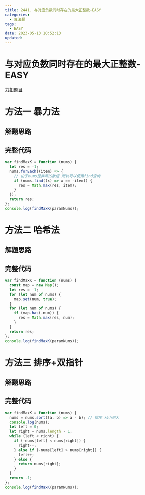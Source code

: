 ```yaml
---
title: 2441. 与对应负数同时存在的最大正整数-EASY
categories:
  - 算法题
tags:
  - EASY
date: 2023-05-13 10:52:13
updated:
---
```


# 与对应负数同时存在的最大正整数-EASY

[力扣题目](https://leetcode.cn/problems/largest-positive-integer-that-exists-with-its-negative/)

# 方法一 暴力法

## 解题思路

## 完整代码

```javascript
var findMaxK = function (nums) {
  let res = -1;
  nums.forEach((item) => {
    // 由于nums是非零的数组 所以可以使用find查询
    if (nums.find((x) => x == -item)) {
      res = Math.max(res, item);
    }
  });
  return res;
};
console.log(findMaxK(paramNums));
```

# 方法二 哈希法

## 解题思路

## 完整代码

```javascript
var findMaxK = function (nums) {
  const map = new Map();
  let res = -1;
  for (let num of nums) {
    map.set(num, true);
  }
  for (let num of nums) {
    if (map.has(-num)) {
      res = Math.max(res, num);
    }
  }
  return res;
};
console.log(findMaxK(paramNums));
```

# 方法三 排序+双指针

## 解题思路

## 完整代码

```javascript
var findMaxK = function (nums) {
  nums = nums.sort((a, b) => a - b); // 排序 从小到大
  console.log(nums);
  let left = 0;
  let right = nums.length - 1;
  while (left < right) {
    if (-nums[left] < nums[right]) {
      right--;
    } else if (-nums[left] > nums[right]) {
      left++;
    } else {
      return nums[right];
    }
  }
  return -1;
};
console.log(findMaxK(paramNums));
```
